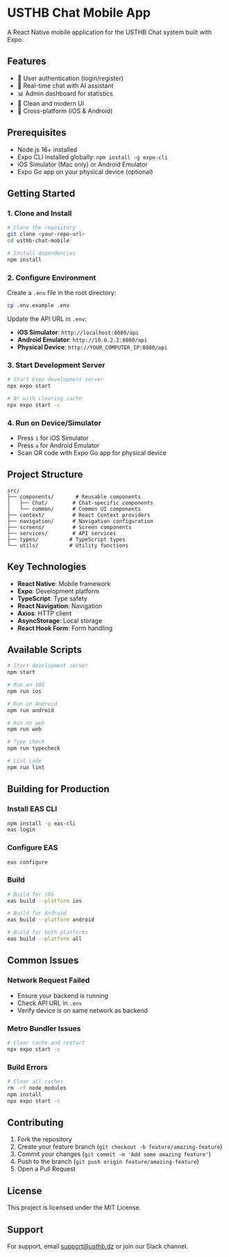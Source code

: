 # USTHB Chat Mobile App

A React Native mobile application for the USTHB Chat system built with Expo.

## Features

- 🔐 User authentication (login/register)
- 💬 Real-time chat with AI assistant
- 📊 Admin dashboard for statistics
- 🎨 Clean and modern UI
- 📱 Cross-platform (iOS & Android)

## Prerequisites

- Node.js 16+ installed
- Expo CLI installed globally: `npm install -g expo-cli`
- iOS Simulator (Mac only) or Android Emulator
- Expo Go app on your physical device (optional)

## Getting Started

### 1. Clone and Install

```bash
# Clone the repository
git clone <your-repo-url>
cd usthb-chat-mobile

# Install dependencies
npm install
```

### 2. Configure Environment

Create a `.env` file in the root directory:

```bash
cp .env.example .env
```

Update the API URL in `.env`:
- **iOS Simulator**: `http://localhost:8080/api`
- **Android Emulator**: `http://10.0.2.2:8080/api`
- **Physical Device**: `http://YOUR_COMPUTER_IP:8080/api`

### 3. Start Development Server

```bash
# Start Expo development server
npx expo start

# Or with clearing cache
npx expo start -c
```

### 4. Run on Device/Simulator

- Press `i` for iOS Simulator
- Press `a` for Android Emulator
- Scan QR code with Expo Go app for physical device

## Project Structure

```
src/
├── components/       # Reusable components
│   ├── Chat/        # Chat-specific components
│   └── common/      # Common UI components
├── context/         # React Context providers
├── navigation/      # Navigation configuration
├── screens/         # Screen components
├── services/        # API services
├── types/          # TypeScript types
└── utils/          # Utility functions
```

## Key Technologies

- **React Native**: Mobile framework
- **Expo**: Development platform
- **TypeScript**: Type safety
- **React Navigation**: Navigation
- **Axios**: HTTP client
- **AsyncStorage**: Local storage
- **React Hook Form**: Form handling

## Available Scripts

```bash
# Start development server
npm start

# Run on iOS
npm run ios

# Run on Android
npm run android

# Run on web
npm run web

# Type check
npm run typecheck

# Lint code
npm run lint
```

## Building for Production

### Install EAS CLI

```bash
npm install -g eas-cli
eas login
```

### Configure EAS

```bash
eas configure
```

### Build

```bash
# Build for iOS
eas build --platform ios

# Build for Android
eas build --platform android

# Build for both platforms
eas build --platform all
```

## Common Issues

### Network Request Failed

- Ensure your backend is running
- Check API URL in `.env`
- Verify device is on same network as backend

### Metro Bundler Issues

```bash
# Clear cache and restart
npx expo start -c
```

### Build Errors

```bash
# Clear all caches
rm -rf node_modules
npm install
npx expo start -c
```

## Contributing

1. Fork the repository
2. Create your feature branch (`git checkout -b feature/amazing-feature`)
3. Commit your changes (`git commit -m 'Add some amazing feature'`)
4. Push to the branch (`git push origin feature/amazing-feature`)
5. Open a Pull Request

## License

This project is licensed under the MIT License.

## Support

For support, email support@usthb.dz or join our Slack channel.